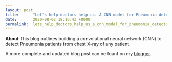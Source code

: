 ```yaml
---
layout: post
title:      "Let's help doctors help us. A CNN model for Pneumonia detection"
date:       2020-08-02 18:16:43 +0000
permalink:  lets_help_doctors_help_us_a_cnn_model_for_pneumonia_detection
---
```



**About**
This blog outlines building a convolutional neural network (CNN) to detect Pneumonia patients from chest X-ray of any patient. 


A more complete and updated blog post can be founf on my [blogger](https://findingdata.blogspot.com/2020/08/new-post.html).
